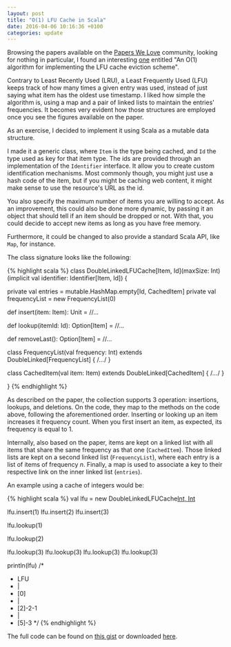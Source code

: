 ```yaml
---
layout: post
title: "O(1) LFU Cache in Scala"
date: 2016-04-06 10:16:36 +0100
categories: update
---
```


Browsing the papers available on the [Papers We Love](https://github.com/papers-we-love/papers-we-love) community, looking for nothing in particular, I found an interesting [one](https://github.com/papers-we-love/papers-we-love/blob/master/caching/a-constant-algorithm-for-implementing-the-lfu-cache-eviction-scheme.pdf) entitled "An O(1) algorithm for implementing the LFU cache eviction scheme".

Contrary to Least Recently Used (LRU), a Least Frequently Used (LFU) keeps track of how many times a given entry was used, instead of just saying what item has the oldest use timestamp. I liked how simple the algorithm is, using a map and a pair of linked lists to maintain the entries' frequencies. It becomes very evident how those structures are employed once you see the figures available on the paper.

As an exercise, I decided to implement it using Scala as a mutable data structure.

I made it a generic class, where `Item` is the type being cached, and `Id` the type used as key for that item type. The ids are provided through an implementation of the `Identifier` interface. It allow you to create custom identification mechanisms. Most commonly though, you might just use a hash code of the item, but if you might be caching web content, it might make sense to use the resource's URL as the id.

You also specify the maximum number of items you are willing to accept. As an improvement, this could also be done more dynamic, by passing it an object that should tell if an item should be dropped or not. With that, you could decide to accept new items as long as you have free memory.

Furthermore, it could be changed to also provide a standard Scala API, like `Map`, for instance.

The class signature looks like the following:

{% highlight scala %}
class DoubleLinkedLFUCache[Item, Id](maxSize: Int)(implicit val identifier: Identifier[Item, Id]) {

  private val entries = mutable.HashMap.empty[Id, CachedItem]
  private val frequencyList = new FrequencyList(0)

  def insert(item: Item): Unit = //...

  def lookup(itemId: Id): Option[Item] = //...

  def removeLast(): Option[Item] = //...

  class FrequencyList(val frequency: Int) extends DoubleLinked[FrequencyList] { /*...*/ }

  class CachedItem(val item: Item) extends DoubleLinked[CachedItem] { /*...*/ }

}
{% endhighlight %}

As described on the paper, the collection supports 3 operation: insertions, lookups, and deletions. On the code, they map to the methods on the code above, following the aforementioned order. Inserting or looking up an item increases it frequency count. When you first insert an item, as expected, its frequency is equal to 1.

Internally, also based on the paper, items are kept on a linked list with all items that share the same frequency as that one (`CachedItem`). Those linked lists are kept on a second linked list (`FrequencyList`), where each entry is a list of items of frequency *n*. Finally, a map is used to associate a key to their respective link on the inner linked list (`entries`).

An example using a cache of integers would be:

{% highlight scala %}
val lfu = new DoubleLinkedLFUCache[Int, Int](size)

lfu.insert(1)
lfu.insert(2)
lfu.insert(3)

lfu.lookup(1)

lfu.lookup(2)

lfu.lookup(3)
lfu.lookup(3)
lfu.lookup(3)
lfu.lookup(3)

println(lfu)
/*
 * LFU
 *  |
 * [0]
 *  |
 * [2]-2-1
 *  |
 * [5]-3
 */
{% endhighlight %}

The full code can be found on [this gist](https://gist.github.com/lucastorri/138acfdd5f9903e5cf8e3cc1e7cbb8e7) or downloaded [here](/downloads/2016-04-06-o1-lfu-cache-in-scala/DoubleLinkedLFUCache.scala).
